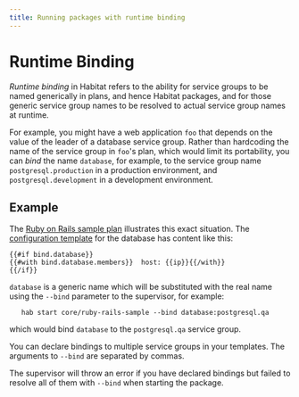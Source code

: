 ```yaml
---
title: Running packages with runtime binding
---
```


# Runtime Binding

*Runtime binding* in Habitat refers to the ability for service groups to be named generically in plans, and hence Habitat packages, and for those generic service group names to be resolved to actual service group names at runtime.

For example, you might have a web application `foo` that depends on the value of the leader of a database service group. Rather than hardcoding the name of the service group in `foo`'s plan, which would limit its portability, you can _bind_ the name `database`, for example, to the service group name `postgresql.production` in a production environment, and `postgresql.development` in a development environment.

## Example

The [Ruby on Rails sample plan](https://github.com/habitat-sh/habitat/tree/master/plans/ruby-rails-sample) illustrates this exact situation. The [configuration template](https://github.com/habitat-sh/habitat/blob/master/plans/ruby-rails-sample/config/database.yml) for the database has content like this:

```
{{#if bind.database}}
{{#with bind.database.members}}  host: {{ip}}{{/with}}
{{/if}}
```

`database` is a generic name which will be substituted with the real name
using the `--bind` parameter to the supervisor, for example:

       hab start core/ruby-rails-sample --bind database:postgresql.qa

which would bind `database` to the `postgresql.qa` service group.

You can declare bindings to multiple service groups in your templates. The arguments to `--bind` are separated by commas.

The supervisor will throw an error if you have declared bindings but failed to resolve all of them with `--bind` when starting the package.
